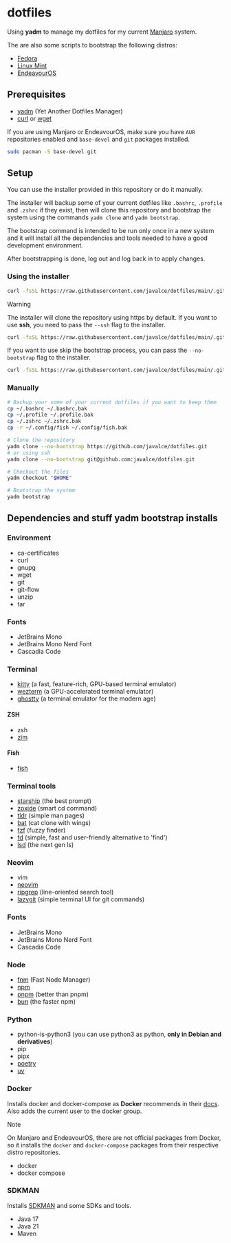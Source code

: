 # dotfiles

Using **yadm** to manage my dotfiles for my current [Manjaro](https://manjaro.org) system.

The are also some scripts to bootstrap the following distros:

- [Fedora](https://fedoraproject.org)
- [Linux Mint](https://linuxmint.com)
- [EndeavourOS](https://endeavouros.com)

## Prerequisites

- [yadm](https://yadm.io) (Yet Another Dotfiles Manager)
- [curl](https://curl.se) or [wget](https://www.gnu.org/software/wget/)

If you are using Manjaro or EndeavourOS, make sure you have `AUR` repositories enabled and `base-devel` and `git` packages installed.

```bash
sudo pacman -S base-devel git
```

## Setup

You can use the installer provided in this repository or do it manually.

The installer will backup some of your current dotfiles like `.bashrc`, `.profile` and `.zshrc` if they exist, then will clone this repository and bootstrap the system using the commands `yadm clone` and `yadm bootstrap`.

The bootstrap command is intended to be run only once in a new system and it will install all the dependencies and tools needed to have a good development environment.

After bootstrapping is done, log out and log back in to apply changes.

### Using the installer

```bash
curl -fsSL https://raw.githubusercontent.com/javalce/dotfiles/main/.github/setup | bash
```

> [!WARNING]
> The installer will clone the repository using https by default. If you want to use **ssh**, you need to pass the `--ssh` flag to the installer.

```bash
curl -fsSL https://raw.githubusercontent.com/javalce/dotfiles/main/.github/setup | bash -s -- --ssh
```

If you want to use skip the bootstrap process, you can pass the `--no-bootstrap` flag to the installer.

```bash
curl -fsSL https://raw.githubusercontent.com/javalce/dotfiles/main/.github/setup | bash -s -- --no-bootstrap
```

### Manually

```bash
# Backup your some of your current dotfiles if you want to keep them
cp ~/.bashrc ~/.bashrc.bak
cp ~/.profile ~/.profile.bak
cp ~/.zshrc ~/.zshrc.bak
cp -r ~/.config/fish ~/.config/fish.bak

# Clone the repository
yadm clone --no-bootstrap https://github.com/javalce/dotfiles.git
# or using ssh
yadm clone --no-bootstrap git@github.com:javalce/dotfiles.git

# Checkout the files
yadm checkout "$HOME"

# Bootstrap the system
yadm bootstrap
```

## Dependencies and stuff yadm bootstrap installs

### Environment

- ca-certificates
- curl
- gnupg
- wget
- git
- git-flow
- unzip
- tar

### Fonts

- JetBrains Mono
- JetBrains Mono Nerd Font
- Cascadia Code

### Terminal

- [kitty](https://sw.kovidgoyal.net/kitty/) (a fast, feature-rich, GPU-based terminal emulator)
- [wezterm](https://wezfurlong.org/wezterm/) (a GPU-accelerated terminal emulator)
- [ghostty](https://github.com/ghostty/ghostty) (a terminal emulator for the modern age)

#### ZSH

- zsh
- [zim](https://zimfw.sh)

#### Fish

- [fish](https://fishshell.com)

### Terminal tools

- [starship](https://starship.rs/) (the best prompt)
- [zoxide](https://github.com/ajeetdsouza/zoxide) (smart cd command)
- [tldr](https://tldr.sh) (simple man pages)
- [bat](https://github.com/sharkdp/bat) (cat clone with wings)
- [fzf](https://github.com/junegunn/fzf) (fuzzy finder)
- [fd](https://github.com/sharkdp/fd) (simple, fast and user-friendly alternative to 'find')
- [lsd](https://github.com/lsd-rs/lsd) (the next gen ls)

### Neovim

- vim
- [neovim](https://neovim.io)
- [ripgrep](https://github.com/BurntSushi/ripgrep) (line-oriented search tool)
- [lazygit](https://github.com/jesseduffield/lazygit) (simple terminal UI for git commands)

### Fonts

- JetBrains Mono
- JetBrains Mono Nerd Font
- Cascadia Code

### Node

- [fnm](https://github.com/Schniz/fnm) (Fast Node Manager)
- [npm](https://www.npmjs.com)
- [pnpm](https://pnpm.io) (better than pnpm)
- [bun](https://bun.sh) (the faster npm)

### Python

- python-is-python3 (you can use python3 as python, **only in Debian and derivatives**)
- pip
- pipx
- [poetry](https://python-poetry.org)
- [uv](https://docs.astral.sh/uv)

### Docker

Installs docker and docker-compose as **Docker** recommends in their [docs](https://docs.docker.com/engine/install). Also adds the current user to the docker group.

> [!NOTE]
> On Manjaro and EndeavourOS, there are not official packages from Docker, so it installs the `docker` and `docker-compose` packages from their respective distro repositories.

- docker
- docker compose

### SDKMAN

Installs [SDKMAN](https://sdkman.io) and some SDKs and tools.

- Java 17
- Java 21
- Maven

